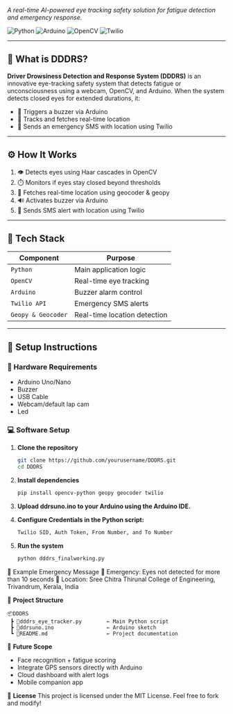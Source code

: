 *A real-time AI-powered eye tracking safety solution for fatigue detection and emergency response.*

![Python](https://img.shields.io/badge/Python-3.12-blue?style=flat-square&logo=python)
![Arduino](https://img.shields.io/badge/Arduino-Connected-green?style=flat-square&logo=arduino)
![OpenCV](https://img.shields.io/badge/OpenCV-4.x-orange?style=flat-square&logo=opencv)
![Twilio](https://img.shields.io/badge/Twilio-Alert%20System-red?style=flat-square&logo=twilio)

---

## 🚨 What is DDDRS?

**Driver Drowsiness Detection and Response System (DDDRS)** is an innovative eye-tracking safety system that detects fatigue or unconsciousness using a webcam, OpenCV, and Arduino. When the system detects closed eyes for extended durations, it:

- 🚨 Triggers a buzzer via Arduino  
- 📍 Tracks and fetches real-time location  
- 📲 Sends an emergency SMS with location using Twilio  

---

## ⚙️ How It Works

1. 👁️ Detects eyes using Haar cascades in OpenCV  
2. ⏱️ Monitors if eyes stay closed beyond thresholds  
3. 📡 Fetches real-time location using geocoder & geopy  
4. 🔊 Activates buzzer via Arduino  
5. 📲 Sends SMS alert with location using Twilio  

---

## 🧠 Tech Stack

| Component       | Purpose                         |
|----------------|----------------------------------|
| `Python`       | Main application logic           |
| `OpenCV`       | Real-time eye tracking           |
| `Arduino`      | Buzzer alarm control             |
| `Twilio API`   | Emergency SMS alerts             |
| `Geopy & Geocoder` | Real-time location detection |

---

## 🧪 Setup Instructions

### 🔧 Hardware Requirements

- Arduino Uno/Nano
- Buzzer
- USB Cable
- Webcam/default lap cam
- Led
  

### 💻 Software Setup

1. **Clone the repository**
   ```bash
   git clone https://github.com/yourusername/DDDRS.git
   cd DDDRS
2. **Install dependencies**
   ```bash
   pip install opencv-python geopy geocoder twilio

3. **Upload ddrsuno.ino to your Arduino using the Arduino IDE.**

4. **Configure Credentials in the Python script:**
   ```bash
   Twilio SID, Auth Token, From Number, and To Number

5. **Run the system**
    ```bash
    python dddrs_finalworking.py

📍 Example Emergency Message
🚨 Emergency: Eyes not detected for more than 10 seconds
📍 Location: Sree Chitra Thirunal College of Engineering, Trivandrum, Kerala, India

📁 **Project Structure**

    📦DDDRS
     ┣ 📜dddrs_eye_tracker.py        ← Main Python script
     ┣ 📜ddrsuno.ino                 ← Arduino sketch
     ┗ 📄README.md                   ← Project documentation
 
🚀 **Future Scope**
  - Face recognition + fatigue scoring
  - Integrate GPS sensors directly with Arduino
  - Cloud dashboard with alert logs
  - Mobile companion app
 

📄 **License**
      This project is licensed under the MIT License.
      Feel free to fork and modify!

